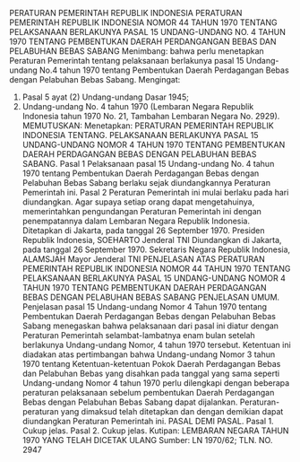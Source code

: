  PERATURAN PEMERINTAH REPUBLIK INDONESIA PERATURAN PEMERINTAH REPUBLIK INDONESIA NOMOR 44 TAHUN 1970 TENTANG PELAKSANAAN BERLAKUNYA PASAL 15 UNDANG-UNDANG NO. 4 TAHUN 1970 TENTANG PEMBENTUKAN DAERAH PERDANGANGAN BEBAS DAN PELABUHAN BEBAS SABANG
Menimbang:
 bahwa perlu menetapkan Peraturan Pemerintah tentang pelaksanaan berlakunya pasal 15 Undang-undang No.4 tahun 1970 tentang Pembentukan Daerah Perdagangan Bebas dengan Pelabuhan Bebas Sabang. Mengingat:
1. Pasal 5 ayat (2) Undang-undang Dasar 1945;
2. Undang-undang No. 4 tahun 1970 (Lembaran Negara Republik Indonesia tahun 1970 No. 21, Tambahan Lembaran Negara No. 2929).
MEMUTUSKAN:
 Menetapkan: PERATURAN PEMERINTAH REPUBLIK INDONESIA TENTANG. PELAKSANAAN BERLAKUNYA PASAL 15 UNDANG-UNDANG NOMOR 4 TAHUN 1970 TENTANG PEMBENTUKAN DAERAH PERDAGANGAN BEBAS DENGAN PELABUHAN BEBAS SABANG. Pasal 1 Pelaksanaan pasal 15 Undang-undang No. 4 tahun 1970 tentang Pembentukan Daerah Perdagangan Bebas dengan Pelabuhan Bebas Sabang berlaku sejak diundangkannya Peraturan Pemerintah ini. Pasal 2 Peraturan Pemerintah ini mulai berlaku pada hari diundangkan. Agar supaya setiap orang dapat mengetahuinya, memerintahkan pengundangan Peraturan Pemerintah ini dengan penempatannya dalam Lembaran Negara Republik Indonesia. Ditetapkan di Jakarta, pada tanggal 26 September 1970. Presiden Republik Indonesia, SOEHARTO Jenderal TNI Diundangkan di Jakarta, pada tanggal 26 September 1970. Sekretaris Negara Republik Indonesia, ALAMSJAH Mayor Jenderal TNI PENJELASAN ATAS PERATURAN PEMERINTAH REPUBLIK INDONESIA NOMOR 44 TAHUN 1970 TENTANG PELAKSANAAN BERLAKUNYA PASAL 15 UNDANG-UNDANG NOMOR 4 TAHUN 1970 TENTANG PEMBENTUKAN DAERAH PERDAGANGAN BEBAS DENGAN PELABUHAN BEBAS SABANG PENJELASAN UMUM. Penjelasan pasal 15 Undang-undang Nomor 4 Tahun 1970 tentang Pembentukan Daerah Perdagangan Bebas dengan Pelabuhan Bebas Sabang menegaskan bahwa pelaksanaan dari pasal ini diatur dengan Peraturan Pemerintah selambat-lambatnya enam bulan setelah berlakunya Undang-undang Nomor, 4 tahun 1970 tersebut. Ketentuan ini diadakan atas pertimbangan bahwa Undang-undang Nomor 3 tahun 1970 tentang Ketentuan-ketentuan Pokok Daerah Perdagangan Bebas dan Pelabuhan Bebas yang disahkan pada tanggal yang sama seperti Undang-undang Nomor 4 tahun 1970 perlu dilengkapi dengan beberapa peraturan pelaksanaan sebelum pembentukan Daerah Perdagangan Bebas dengan Pelabuhan Bebas Sabang dapat dijalankan. Peraturan-peraturan yang dimaksud telah ditetapkan dan dengan demikian dapat diundangkan Peraturan Pemerintah ini. PASAL DEMI PASAL. Pasal 1. Cukup jelas. Pasal 2. Cukup jelas. Kutipan: LEMBARAN NEGARA TAHUN 1970 YANG TELAH DICETAK ULANG Sumber: LN 1970/62; TLN. NO. 2947
